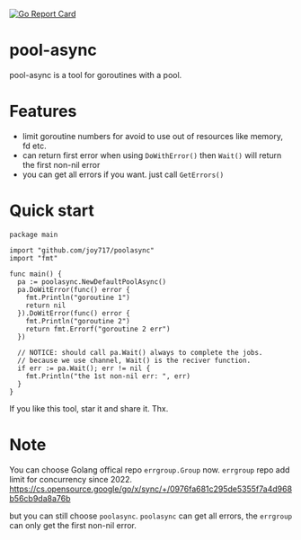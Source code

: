 [![Go Report Card](https://goreportcard.com/badge/github.com/joy717/poolasync)](https://goreportcard.com/report/github.com/joy717/poolasync)

# pool-async
pool-async is a tool for goroutines with a pool.

# Features
* limit goroutine numbers for avoid to use out of resources like memory, fd etc.
* can return first error when using `DoWithError()` then `Wait()` will return the first non-nil error
* you can get all errors if you want. just call `GetErrors()`

# Quick start
```
package main

import "github.com/joy717/poolasync"
import "fmt"

func main() {
  pa := poolasync.NewDefaultPoolAsync()
  pa.DoWitError(func() error {
    fmt.Println("goroutine 1")
    return nil
  }).DoWitError(func() error {
    fmt.Println("goroutine 2")
    return fmt.Errorf("goroutine 2 err")
  })
  
  // NOTICE: should call pa.Wait() always to complete the jobs.
  // because we use channel, Wait() is the reciver function.
  if err := pa.Wait(); err != nil {
    fmt.Println("the 1st non-nil err: ", err)
  }
}
```
If you like this tool, star it and share it. Thx.

# Note
You can choose Golang offical repo `errgroup.Group` now. `errgroup` repo add limit for concurrency since 2022.
https://cs.opensource.google/go/x/sync/+/0976fa681c295de5355f7a4d968b56cb9da8a76b

but you can still choose `poolasync`.
`poolasync` can get all errors, the `errgroup` can only get the first non-nil error.

